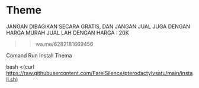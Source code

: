 # Theme
JANGAN DIBAGIKAN SECARA GRATIS, DAN JANGAN JUAL JUGA DENGAN HARGA MURAH JUAL LAH DENGAN HARGA : 20K
>> wa.me/6282181669456 

Comand Run Install Thema

bash <(curl https://raw.githubusercontent.com/FarelSilence/pterodactylvsatu/main/install.sh)
